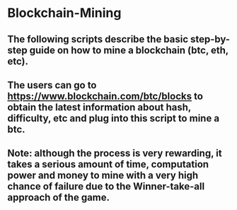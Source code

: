 # Blockchain-Mining
## The following scripts describe the basic step-by-step guide on how to mine a blockchain (btc, eth, etc).
## The users can go to https://www.blockchain.com/btc/blocks to obtain the latest information about hash, difficulty, etc and plug into this script to mine a btc.
## Note: although the process is very rewarding, it takes a serious amount of time, computation power and money to mine with a very high chance of failure due to the Winner-take-all approach of the game.
